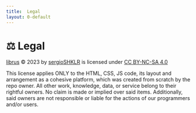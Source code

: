 ```yaml
---
title:  Legal
layout: 0-default
---
```


# ⚖️ Legal

[librus](https://librus.app) © 2023 by [sergioSHKLR](https://github.com/sergioSHKLR) is licensed under [CC BY-NC-SA 4.0](http://creativecommons.org/licenses/by-nc-sa/4.0)

This license applies ONLY to the HTML, CSS, JS code, its layout and arrangement as a cohesive platform, which was created from scratch by the repo owner. All other work,
    knowledge, data, or service belong to their rightful owners. No claim is made or implied over said items. Additionally, said owners are not responsible or liable for the actions of our programmers and/or users.
